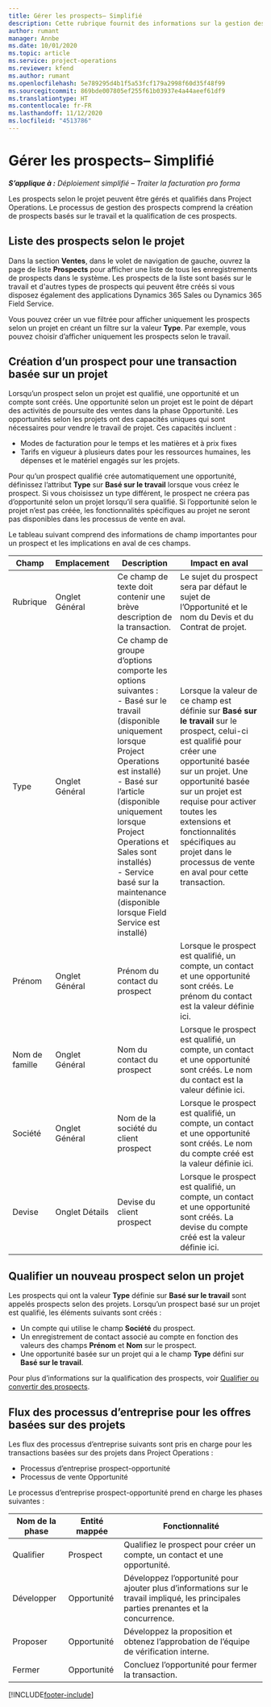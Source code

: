 ```yaml
---
title: Gérer les prospects– Simplifié
description: Cette rubrique fournit des informations sur la gestion des prospects selon le projet (pro).
author: rumant
manager: Annbe
ms.date: 10/01/2020
ms.topic: article
ms.service: project-operations
ms.reviewer: kfend
ms.author: rumant
ms.openlocfilehash: 5e789295d4b1f5a53fcf179a2998f60d35f48f99
ms.sourcegitcommit: 869bde007805ef255f61b03937e4a44aeef61df9
ms.translationtype: HT
ms.contentlocale: fr-FR
ms.lasthandoff: 11/12/2020
ms.locfileid: "4513786"
---
```

# <a name="manage-leads---lite"></a>Gérer les prospects– Simplifié

_**S’applique à :** Déploiement simplifié – Traiter la facturation pro forma_

Les prospects selon le projet peuvent être gérés et qualifiés dans Project Operations. Le processus de gestion des prospects comprend la création de prospects basés sur le travail et la qualification de ces prospects. 

## <a name="list-of-project-sales-leads"></a>Liste des prospects selon le projet

Dans la section **Ventes**, dans le volet de navigation de gauche, ouvrez la page de liste **Prospects** pour afficher une liste de tous les enregistrements de prospects dans le système. Les prospects de la liste sont basés sur le travail et d'autres types de prospects qui peuvent être créés si vous disposez également des applications Dynamics 365 Sales ou Dynamics 365 Field Service.

Vous pouvez créer un vue filtrée pour afficher uniquement les prospects selon un projet en créant un filtre sur la valeur **Type**. Par exemple, vous pouvez choisir d’afficher uniquement les prospects selon le travail.

## <a name="creating-a-new-lead-for-a-project-based-deal"></a>Création d’un prospect pour une transaction basée sur un projet

Lorsqu’un prospect selon un projet est qualifié, une opportunité et un compte sont créés. Une opportunité selon un projet est le point de départ des activités de poursuite des ventes dans la phase Opportunité. Les opportunités selon les projets ont des capacités uniques qui sont nécessaires pour vendre le travail de projet. Ces capacités incluent :

- Modes de facturation pour le temps et les matières et à prix fixes
- Tarifs en vigueur à plusieurs dates pour les ressources humaines, les dépenses et le matériel engagés sur les projets.

Pour qu’un prospect qualifié crée automatiquement une opportunité, définissez l’attribut **Type** sur **Basé sur le travail** lorsque vous créez le prospect. Si vous choisissez un type différent, le prospect ne créera pas d’opportunité selon un projet lorsqu’il sera qualifié. Si l’opportunité selon le projet n’est pas créée, les fonctionnalités spécifiques au projet ne seront pas disponibles dans les processus de vente en aval.

Le tableau suivant comprend des informations de champ importantes pour un prospect et les implications en aval de ces champs.

| **Champ** | **Emplacement** | **Description** | **Impact en aval** |
| --- | --- | --- | --- |
| Rubrique | Onglet Général | Ce champ de texte doit contenir une brève description de la transaction. | Le sujet du prospect sera par défaut le sujet de l’Opportunité et le nom du Devis et du Contrat de projet. |
| Type | Onglet Général | Ce champ de groupe d’options comporte les options suivantes :</br>- Basé sur le travail (disponible uniquement lorsque Project Operations est installé)</br>- Basé sur l’article (disponible uniquement lorsque Project Operations et Sales sont installés)</br>- Service basé sur la maintenance (disponible lorsque Field Service est installé) | Lorsque la valeur de ce champ est définie sur **Basé sur le travail** sur le prospect, celui-ci est qualifié pour créer une opportunité basée sur un projet. Une opportunité basée sur un projet est requise pour activer toutes les extensions et fonctionnalités spécifiques au projet dans le processus de vente en aval pour cette transaction. |
| Prénom | Onglet Général | Prénom du contact du prospect | Lorsque le prospect est qualifié, un compte, un contact et une opportunité sont créés. Le prénom du contact est la valeur définie ici. |
| Nom de famille | Onglet Général | Nom du contact du prospect | Lorsque le prospect est qualifié, un compte, un contact et une opportunité sont créés. Le nom du contact est la valeur définie ici. |
| Société | Onglet Général | Nom de la société du client prospect | Lorsque le prospect est qualifié, un compte, un contact et une opportunité sont créés. Le nom du compte créé est la valeur définie ici. |
| Devise | Onglet Détails | Devise du client prospect | Lorsque le prospect est qualifié, un compte, un contact et une opportunité sont créés. La devise du compte créé est la valeur définie ici. |

## <a name="qualify-a-new-project-based-lead"></a>Qualifier un nouveau prospect selon un projet

Les prospects qui ont la valeur **Type** définie sur **Basé sur le travail** sont appelés prospects selon des projets. Lorsqu’un prospect basé sur un projet est qualifié, les éléments suivants sont créés :

- Un compte qui utilise le champ **Société** du prospect.
- Un enregistrement de contact associé au compte en fonction des valeurs des champs **Prénom** et **Nom** sur le prospect.
- Une opportunité basée sur un projet qui a le champ **Type** défini sur **Basé sur le travail**.

Pour plus d’informations sur la qualification des prospects, voir [Qualifier ou convertir des prospects](https://docs.microsoft.com/dynamics365/sales-enterprise/qualify-lead-convert-opportunity-sales).

## <a name="business-process-flow-for-project-based-deals"></a>Flux des processus d’entreprise pour les offres basées sur des projets

Les flux des processus d’entreprise suivants sont pris en charge pour les transactions basées sur des projets dans Project Operations :

- Processus d’entreprise prospect-opportunité
- Processus de vente Opportunité

Le processus d’entreprise prospect-opportunité prend en charge les phases suivantes :

| Nom de la phase | Entité mappée | Fonctionnalité |
| --- | --- | --- |
| Qualifier | Prospect | Qualifiez le prospect pour créer un compte, un contact et une opportunité. |
| Développer | Opportunité | Développez l’opportunité pour ajouter plus d’informations sur le travail impliqué, les principales parties prenantes et la concurrence. |
| Proposer | Opportunité | Développez la proposition et obtenez l’approbation de l’équipe de vérification interne. |
| Fermer | Opportunité | Concluez l’opportunité pour fermer la transaction. |


[!INCLUDE[footer-include](../../includes/footer-banner.md)]